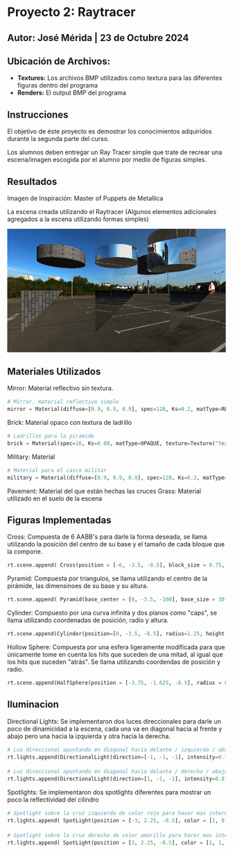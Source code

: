 # Proyecto 2: Raytracer
## Autor: José Mérida | 23 de Octubre 2024

## Ubicación de Archivos:
- **Textures:** Los archivos BMP utilizados como textura para las diferentes figuras dentro del programa
- **Renders:** El output BMP del programa
## Instrucciones
El objetivo de éste proyecto es demostrar los conocimientos adquiridos durante la segunda parte del curso.

Los alumnos deben entregar un Ray Tracer simple que trate de recrear una escena/imagen escogida por el alumno por medio de figuras simples.

## Resultados
Imagen de Inspiración: Master of Puppets de Metallica

La escena creada utilizando el Raytracer (Algunos elementos adicionales agregados a la escena utilizando formas simples)

![Render](/renders/output.bmp)

## Materiales Utilizados
Mirror: Material reflectivo sin textura.
``` Python
# Mirror, material reflectivo simple
mirror = Material(diffuse=[0.9, 0.9, 0.9], spec=128, Ks=0.2, matType=REFLECTIVE)
```
Brick: Material opaco con textura de ladrillo
``` Python
# Ladrillos para la piramide
brick = Material(spec=16, Ks=0.08, matType=OPAQUE, texture=Texture("textures/brick2.bmp"))
```
Military: Material 
``` Python
# Material para el casco militar
military = Material(diffuse=[0.9, 0.9, 0.9], spec=128, Ks=0.2, matType=OPAQUE, texture =Texture("textures/military.bmp"))
```
Pavement: Material del que están hechas las cruces
Grass: Material utilizado en el suelo de la escena

## Figuras Implementadas

Cross: Compuesta de 6 AABB's para darle la forma deseada, se llama utilizando la posición del centro de su base y el tamaño de cada bloque que la compone.
``` Python
rt.scene.append( Cross(position = [-6, -3.5, -8.5], block_size = 0.75, material = whiteSolid))
```
Pyramid: Compuesta por triangulos, se llama utilizando el centro de la pirámide, las dimensinoes de su base y su altura.
``` Python
rt.scene.append( Pyramid(base_center = [0, -3.5, -100], base_size = 30, height = 20, material = brick))
```
Cylinder: Compuesto por una curva infinita y dos planos como "caps", se llama utilizando coordenadas de posición, radio y altura.
``` Python
rt.scene.append(Cylinder(position=[0, -3.5, -8.5], radius=1.25, height = 1.5, material=mirror))
```
Hollow Sphere: Compuesta por una esfera ligeramente modificada para que únicamente tome en cuenta los hits que suceden de una mitad, al igual que los hits que suceden "atrás". Se llama utilizando coordendas de posición y radio.
``` Python
rt.scene.append(HalfSphere(position = [-3.75, -1.625, -8.5], radius = 0.7, material = military)) # Casco colgando de la primera cruz
```

## Iluminacion

Directional Lights: Se implementaron dos luces direccionales para darle un poco de dinamicidad a la escena, cada una va en diagonal hacia al frente y abajo pero una hacia la izquierda y otra hacia la derecha.
``` Python
# Luz direccional apuntando en diagonal hacia delante / izquierda / abajo
rt.lights.append(DirectionalLight(direction=[-1, -1, -1], intensity=0.7))

# Luz direccional apuntando en diagonal hacia delante / derecha / abajo
rt.lights.append(DirectionalLight(direction=[1, -1, -1], intensity=0.8))
```
Spotlights: Se implementaron dos spotlights diferentes para mostrar un poco la reflectividad del cilindro
``` Python
# Spotlight sobre la cruz izquierda de color rojo para hacer mas interesante la escena, baja intensidad
rt.lights.append( SpotLight(position = [-3, 2.25, -8.5], color = [1, 0, 0], innerAngle = 30, outerAngle = 40, direction = [0, -1, 0], intensity = 3))

# Spotlight sobre la cruz derecha de color amarillo para hacer mas interesante la escena, baja intensidad
rt.lights.append( SpotLight(position = [3, 2.25, -8.5], color = [1, 1, 0], innerAngle = 30, outerAngle = 40, direction = [0, -1, 0], intensity = 3))

